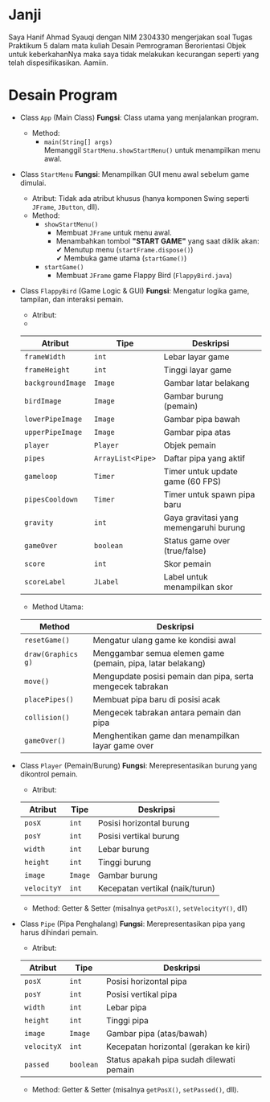 # Janji

Saya Hanif Ahmad Syauqi dengan NIM 2304330 mengerjakan soal Tugas Praktikum 5 dalam mata kuliah Desain Pemrograman Berorientasi Objek untuk keberkahanNya maka saya tidak melakukan kecurangan seperti yang telah dispesifikasikan. Aamiin.

# Desain Program

- Class `App` (Main Class)
**Fungsi**: Class utama yang menjalankan program.
  - Method:
    - `main(String[] args)`  
      Memanggil `StartMenu.showStartMenu()` untuk menampilkan menu awal.
      
- Class `StartMenu`
**Fungsi**: Menampilkan GUI menu awal sebelum game dimulai.
  - Atribut:
    Tidak ada atribut khusus (hanya komponen Swing seperti `JFrame`, `JButton`, dll).
  - Method:
    - `showStartMenu()`  
      - Membuat `JFrame` untuk menu awal.  
      - Menambahkan tombol **"START GAME"** yang saat diklik akan:  
        ✔ Menutup menu (`startFrame.dispose()`)  
        ✔ Membuka game utama (`startGame()`)
    - `startGame()`  
      - Membuat `JFrame` game Flappy Bird (`FlappyBird.java`)

- Class `FlappyBird` (Game Logic & GUI)
**Fungsi**: Mengatur logika game, tampilan, dan interaksi pemain.
  - Atribut:
  - 
  | Atribut          | Tipe               | Deskripsi                                      |
  |------------------|--------------------|------------------------------------------------|
  | `frameWidth`     | `int`              | Lebar layar game                               |
  | `frameHeight`    | `int`              | Tinggi layar game                              |
  | `backgroundImage`| `Image`            | Gambar latar belakang                          |
  | `birdImage`      | `Image`            | Gambar burung (pemain)                         |
  | `lowerPipeImage` | `Image`            | Gambar pipa bawah                              |
  | `upperPipeImage` | `Image`            | Gambar pipa atas                               |
  | `player`         | `Player`           | Objek pemain                                   |
  | `pipes`          | `ArrayList<Pipe>`  | Daftar pipa yang aktif                         |
  | `gameloop`       | `Timer`            | Timer untuk update game (60 FPS)               |
  | `pipesCooldown`  | `Timer`            | Timer untuk spawn pipa baru                    |
  | `gravity`        | `int`              | Gaya gravitasi yang memengaruhi burung         |
  | `gameOver`       | `boolean`          | Status game over (true/false)                  |
  | `score`          | `int`              | Skor pemain                                    |
  | `scoreLabel`     | `JLabel`           | Label untuk menampilkan skor                   |

  - Method Utama:
  
  | Method         | Deskripsi                                                    |
  |----------------|---------------------------------------------------------------|
  | `resetGame()`  | Mengatur ulang game ke kondisi awal                           |
  | `draw(Graphics g)` | Menggambar semua elemen game (pemain, pipa, latar belakang) |
  | `move()`       | Mengupdate posisi pemain dan pipa, serta mengecek tabrakan    |
  | `placePipes()` | Membuat pipa baru di posisi acak                              |
  | `collision()`  | Mengecek tabrakan antara pemain dan pipa                      |
  | `gameOver()`   | Menghentikan game dan menampilkan layar game over            |

- Class `Player` (Pemain/Burung)
**Fungsi**: Merepresentasikan burung yang dikontrol pemain.
  - Atribut:

  | Atribut    | Tipe   | Deskripsi                          |
  |------------|--------|-------------------------------------|
  | `posX`     | `int`  | Posisi horizontal burung           |
  | `posY`     | `int`  | Posisi vertikal burung             |
  | `width`    | `int`  | Lebar burung                       |
  | `height`   | `int`  | Tinggi burung                      |
  | `image`    | `Image`| Gambar burung                      |
  | `velocityY`| `int`  | Kecepatan vertikal (naik/turun)    |

  - Method:
    Getter & Setter (misalnya `getPosX()`, `setVelocityY()`, dll)

- Class `Pipe` (Pipa Penghalang)
**Fungsi**: Merepresentasikan pipa yang harus dihindari pemain.
  - Atribut:

  | Atribut    | Tipe   | Deskripsi                                |
  |------------|--------|-------------------------------------------|
  | `posX`     | `int`  | Posisi horizontal pipa                   |
  | `posY`     | `int`  | Posisi vertikal pipa                     |
  | `width`    | `int`  | Lebar pipa                               |
  | `height`   | `int`  | Tinggi pipa                              |
  | `image`    | `Image`| Gambar pipa (atas/bawah)                 |
  | `velocityX`| `int`  | Kecepatan horizontal (gerakan ke kiri)   |
  | `passed`   | `boolean` | Status apakah pipa sudah dilewati pemain |

  - Method:
    Getter & Setter (misalnya `getPosX()`, `setPassed()`, dll).

